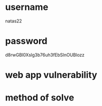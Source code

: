 # username
natas22
# password
d8rwGBl0Xslg3b76uh3fEbSlnOUBlozz
# web app vulnerability
# method of solve
